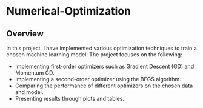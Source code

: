 # Numerical-Optimization

## Overview

In this project, I have implemented various optimization techniques to train a chosen machine learning model. The project focuses on the following:

- Implementing first-order optimizers such as Gradient Descent (GD) and Momentum GD.
- Implementing a second-order optimizer using the BFGS algorithm.
- Comparing the performance of different optimizers on the chosen data and model.
- Presenting results through plots and tables.
